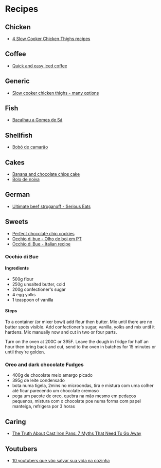 # Recipes

## Chicken

* [4 Slow Cooker Chicken Thighs recipes](http://www.enkivillage.com/slow-cooker-chicken-thighs.html)

## Coffee

* [Quick and easy iced coffee](https://counterculturecoffee.com/learn/quick-easy-iced-coffee)

## Generic

* [Slow cooker chicken thighs - many options](http://www.enkivillage.com/slow-cooker-chicken-thighs.html)

## Fish

* [Bacalhau a Gomes de Sá](http://www.saborintenso.com/f17/bacalhau-gomes-sa-280/)

## Shellfish

* [Bobó de camarão](https://www.facebook.com/tastemadebr/videos/1317538108339405/)

## Cakes

* [ Banana and chocolate chips cake ](http://allrecipes.com/recipe/8302/banana-chocolate-chip-cake/?internalSource=hn_carousel%2002_Banana%20Chocolate%20Chip%20Cake&referringId=15827&referringContentType=recipe%20hub&referringPosition=carousel%2002)
* [Bolo de noiva](http://receitas.folha.com.br/receita/2412)

## German

* [Ultimate beef stroganoff - Serious Eats](http://www.seriouseats.com/recipes/2015/01/ultimate-beef-stroganof-recipe.html)

## Sweets

* [Perfect chocolate chip cookies](http://www.americastestkitchen.com/recipes/4737-perfect-chocolate-chip-cookies)
* [Occhio di bue - Olho de boi em PT](https://www.youtube.com/watch?v=JBQDUSB5iRc&feature=youtu.be)
* [Occhio di Bue - Italian recipe](http://ricette.giallozafferano.it/Occhio-di-bue.html)

### Occhio di Bue

#### Ingredients

* 500g flour
* 250g unsalted butter, cold
* 200g  confectioner's sugar
* 4 egg yolks
* 1 teaspoon of vanilla

#### Steps

To a container (or mixer bowl) add flour then butter. Mix until there are no butter spots visible.
Add confectioner's sugar, vanilla, yolks and mix until it hardens. Mix manually now and cut in two or four parts.

Turn on the oven at 200C or 395F. Leave the dough in fridge for half an hour then bring back and cut, send to the oven in batches for 15 minutes or until they're golden.

### Oreo and dark chocolate Fudges

* 400g de chocolate meio amargo picado
* 395g de leite condensado
* bota numa tigela, 2mins no microondas, tira e mistura com uma colher até ficar parecendo um chocolate cremoso
* pega um pacote de oreo, quebra na mão mesmo em pedaços pequenos, mistura com o chocolate
poe numa forma com papel manteiga, refrigera por 3 horas

## Caring

* [The Truth About Cast Iron Pans: 7 Myths That Need To Go Away](http://www.seriouseats.com/2014/11/the-truth-about-cast-iron.html)

## Youtubers

* [10 youtubers que vão salvar sua vida na cozinha
](http://mdemulher.abril.com.br/gastronomia/10-youtubers-que-vao-salvar-sua-vida-na-cozinha/)
